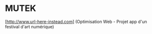 # MUTEK
[http://www.url-here-instead.com] (Optimisation Web - Projet app d'un festival d'art numérique)
